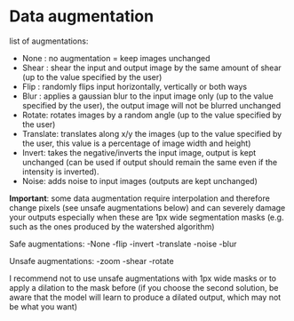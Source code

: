 # Data augmentation

list of augmentations:
- None : no augmentation = keep images unchanged 
- Shear : shear the input and output image by the same amount of shear (up to the value specified by the user)
- Flip : randomly flips input horizontally, vertically or both ways
- Blur : applies a gaussian blur to the input image only (up to the value specified by the user), the output image will not be blurred unchanged
- Rotate: rotates images by a random angle (up to the value specified by the user)
- Translate: translates along x/y the images (up to the value specified by the user, this value is a percentage of image width and height)
- Invert: takes the negative/inverts the input image, output is kept unchanged (can be used if output should remain the same even if the intensity is inverted).
- Noise: adds noise to input images (outputs are kept unchanged) 

__Important__: some data augmentation require interpolation and therefore change pixels (see unsafe augmentations below) and can severely damage your outputs especially when these are 1px wide segmentation masks (e.g. such as the ones produced by the watershed algorithm)

Safe augmentations:
-None
-flip
-invert
-translate
-noise
-blur

Unsafe augmentations:
-zoom
-shear
-rotate

I recommend not to use unsafe augmentations with 1px wide masks or to apply a dilation to the mask before (if you choose the second solution, be aware that the model will learn to produce a dilated output, which may not be what you want)

